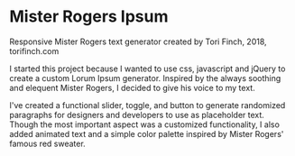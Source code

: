 # Mister Rogers Ipsum
Responsive Mister Rogers text generator created by Tori Finch, 2018, torifinch.com

I started this project because I wanted to use css, javascript and jQuery to create a custom Lorum Ipsum generator. Inspired by the always soothing and elequent Mister Rogers, I decided to give his voice to my text.

I've created a functional slider, toggle, and button to generate randomized paragraphs for designers and developers to use as placeholder text. Though the most important aspect was a customized functionality, I also added animated text and a simple color palette inspired by Mister Rogers' famous red sweater.
